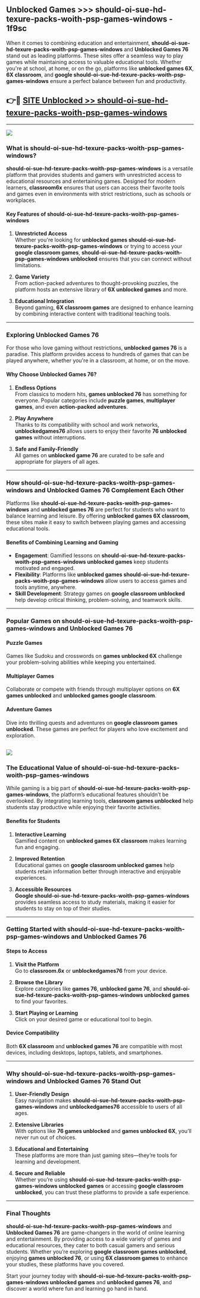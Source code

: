 ## Unblocked Games >>> should-oi-sue-hd-texure-packs-woith-psp-games-windows - 1f9sc 

When it comes to combining education and entertainment, **should-oi-sue-hd-texure-packs-woith-psp-games-windows** and **Unblocked Games 76** stand out as leading platforms. These sites offer a seamless way to play games while maintaining access to valuable educational tools. Whether you're at school, at home, or on the go, platforms like **unblocked games 6X**, **6X classroom**, and **google should-oi-sue-hd-texure-packs-woith-psp-games-windows** ensure a perfect balance between fun and productivity.
## 👉🔴 [SITE Unblocked >> should-oi-sue-hd-texure-packs-woith-psp-games-windows](http://premium.freeplayer.one?title=should-oi-sue-hd-texure-packs-woith-psp-games-windows&ref=22JU)
---
<a href="http://premium.freeplayer.one?title=should-oi-sue-hd-texure-packs-woith-psp-games-windows&ref=22JU/"><img src="https://github.com/user-attachments/assets/438f12ca-57a4-47a3-8ead-c64da593a1e5"/></a>
### What is should-oi-sue-hd-texure-packs-woith-psp-games-windows?  

**should-oi-sue-hd-texure-packs-woith-psp-games-windows** is a versatile platform that provides students and gamers with unrestricted access to educational resources and entertaining games. Designed for modern learners, **classroom6x** ensures that users can access their favorite tools and games even in environments with strict restrictions, such as schools or workplaces.  

#### Key Features of should-oi-sue-hd-texure-packs-woith-psp-games-windows  

1. **Unrestricted Access**  
   Whether you're looking for **unblocked games should-oi-sue-hd-texure-packs-woith-psp-games-windows** or trying to access your **google classroom games**, **should-oi-sue-hd-texure-packs-woith-psp-games-windows unblocked** ensures that you can connect without limitations.  

2. **Game Variety**  
   From action-packed adventures to thought-provoking puzzles, the platform hosts an extensive library of **6X unblocked games** and more.  

3. **Educational Integration**  
   Beyond gaming, **6X classroom games** are designed to enhance learning by combining interactive content with traditional teaching tools.  



---

### Exploring Unblocked Games 76  

For those who love gaming without restrictions, **unblocked games 76** is a paradise. This platform provides access to hundreds of games that can be played anywhere, whether you're in a classroom, at home, or on the move.  

#### Why Choose Unblocked Games 76?  

1. **Endless Options**  
   From classics to modern hits, **games unblocked 76** has something for everyone. Popular categories include **puzzle games**, **multiplayer games**, and even **action-packed adventures**.  

2. **Play Anywhere**  
   Thanks to its compatibility with school and work networks, **unblockedgames76** allows users to enjoy their favorite **76 unblocked games** without interruptions.  

3. **Safe and Family-Friendly**  
   All games on **unblocked game 76** are curated to be safe and appropriate for players of all ages.  

---

### How should-oi-sue-hd-texure-packs-woith-psp-games-windows and Unblocked Games 76 Complement Each Other  

Platforms like **should-oi-sue-hd-texure-packs-woith-psp-games-windows** and **unblocked games 76** are perfect for students who want to balance learning and leisure. By offering **unblocked games 6X classroom**, these sites make it easy to switch between playing games and accessing educational tools.  

#### Benefits of Combining Learning and Gaming  

- **Engagement**: Gamified lessons on **should-oi-sue-hd-texure-packs-woith-psp-games-windows unblocked games** keep students motivated and engaged.  
- **Flexibility**: Platforms like **unblocked games should-oi-sue-hd-texure-packs-woith-psp-games-windows** allow users to access games and tools anytime, anywhere.  
- **Skill Development**: Strategy games on **google classroom unblocked** help develop critical thinking, problem-solving, and teamwork skills.  

---

### Popular Games on should-oi-sue-hd-texure-packs-woith-psp-games-windows and Unblocked Games 76  

#### Puzzle Games  

Games like Sudoku and crosswords on **games unblocked 6X** challenge your problem-solving abilities while keeping you entertained.  

#### Multiplayer Games  

Collaborate or compete with friends through multiplayer options on **6X games unblocked** and **unblocked games google classroom**.  

#### Adventure Games  

Dive into thrilling quests and adventures on **google classroom games unblocked**. These games are perfect for players who love excitement and exploration.  

<a href="http://download.freeplayer.one?title=should-oi-sue-hd-texure-packs-woith-psp-games-windows&ref=23D/"><img src="https://github.com/user-attachments/assets/fe0c3e91-c8e1-489c-acf0-e2f614c12fb8"/></a>
---

### The Educational Value of should-oi-sue-hd-texure-packs-woith-psp-games-windows  

While gaming is a big part of **should-oi-sue-hd-texure-packs-woith-psp-games-windows**, the platform’s educational features shouldn’t be overlooked. By integrating learning tools, **classroom games unblocked** help students stay productive while enjoying their favorite activities.  

#### Benefits for Students  

1. **Interactive Learning**  
   Gamified content on **unblocked games 6X classroom** makes learning fun and engaging.  

2. **Improved Retention**  
   Educational games on **google classroom unblocked games** help students retain information better through interactive and enjoyable experiences.  

3. **Accessible Resources**  
   **Google should-oi-sue-hd-texure-packs-woith-psp-games-windows** provides seamless access to study materials, making it easier for students to stay on top of their studies.  

---

### Getting Started with should-oi-sue-hd-texure-packs-woith-psp-games-windows and Unblocked Games 76  

#### Steps to Access  

1. **Visit the Platform**  
   Go to **classroom.6x** or **unblockedgames76** from your device.  

2. **Browse the Library**  
   Explore categories like **games 76**, **unblocked game 76**, and **should-oi-sue-hd-texure-packs-woith-psp-games-windows unblocked games** to find your favorites.  

3. **Start Playing or Learning**  
   Click on your desired game or educational tool to begin.  

#### Device Compatibility  

Both **6X classroom** and **unblocked games 76** are compatible with most devices, including desktops, laptops, tablets, and smartphones.  

---

### Why should-oi-sue-hd-texure-packs-woith-psp-games-windows and Unblocked Games 76 Stand Out  

1. **User-Friendly Design**  
   Easy navigation makes **should-oi-sue-hd-texure-packs-woith-psp-games-windows** and **unblockedgames76** accessible to users of all ages.  

2. **Extensive Libraries**  
   With options like **76 games unblocked** and **games unblocked 6X**, you’ll never run out of choices.  

3. **Educational and Entertaining**  
   These platforms are more than just gaming sites—they’re tools for learning and development.  

4. **Secure and Reliable**  
   Whether you’re using **should-oi-sue-hd-texure-packs-woith-psp-games-windows unblocked games** or accessing **google classroom unblocked**, you can trust these platforms to provide a safe experience.  

---

### Final Thoughts  

**should-oi-sue-hd-texure-packs-woith-psp-games-windows** and **Unblocked Games 76** are game-changers in the world of online learning and entertainment. By providing access to a wide variety of games and educational resources, they cater to both casual gamers and serious students. Whether you’re exploring **google classroom games unblocked**, enjoying **games unblocked 76**, or using **6X classroom games** to enhance your studies, these platforms have you covered.  

Start your journey today with **should-oi-sue-hd-texure-packs-woith-psp-games-windows unblocked games** and **unblocked games 76**, and discover a world where fun and learning go hand in hand.  